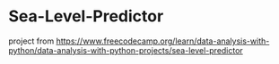 # Sea-Level-Predictor
project from https://www.freecodecamp.org/learn/data-analysis-with-python/data-analysis-with-python-projects/sea-level-predictor
